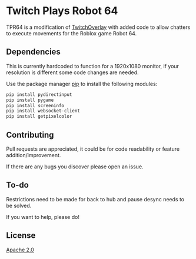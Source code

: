 # Twitch Plays Robot 64

TPR64 is a modification of [TwitchOverlay](https://github.com/EmK530/TwitchOverlay) with added code to allow chatters to execute movements for the Roblox game Robot 64.

## Dependencies

This is currently hardcoded to function for a 1920x1080 monitor, if your resolution is different some code changes are needed.

Use the package manager [pip](https://pip.pypa.io/en/stable/) to install the following modules:

```bash
pip install pydirectinput
pip install pygame
pip install screeninfo
pip install websocket-client
pip install getpixelcolor
```

## Contributing

Pull requests are appreciated, it could be for code readability or feature addition/improvement.

If there are any bugs you discover please open an issue.

## To-do

Restrictions need to be made for back to hub and pause desync needs to be solved.

If you want to help, please do!

## License

[Apache 2.0](https://choosealicense.com/licenses/apache-2.0/)
